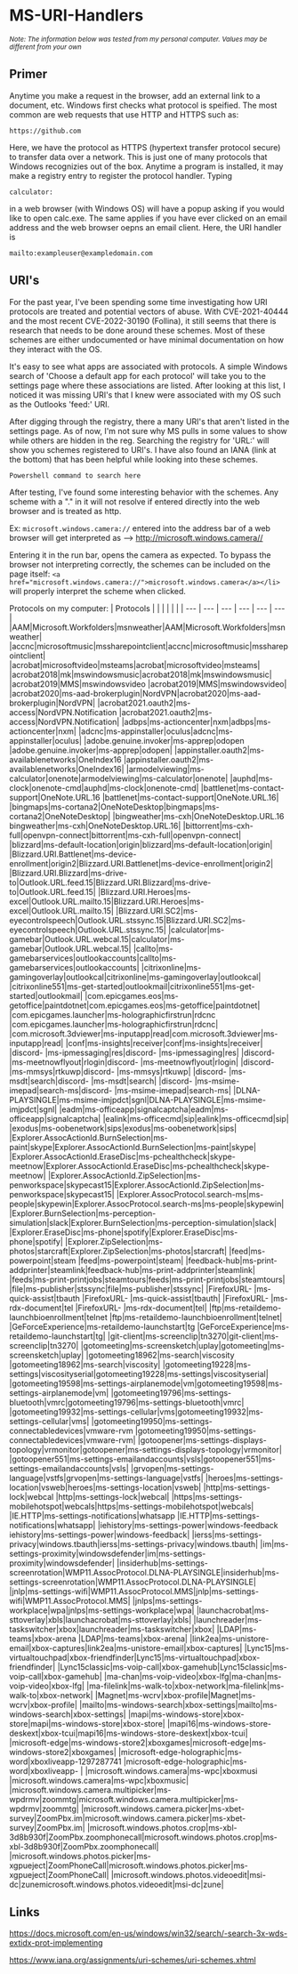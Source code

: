 # MS-URI-Handlers
*<sub>Note: The information below was tested from my personal computer. Values may be different from your own</sub>*

## Primer
Anytime you make a request in the browser, add an external link to a document, etc. Windows first checks what protocol is speified. The most common are web requests that use HTTP and HTTPS such as:
```
https://github.com
```
Here, we have the protocol as HTTPS (hypertext transfer protocol secure) to transfer data over a network. This is just one of many protocols that Windows recognizies out of the box. Anytime a program is installed, it may make a registry entry to register the protocol handler. Typing 
```
calculator:
```
in a web browser (with Windows OS) will have a popup asking if you would like to open calc.exe. The same applies if you have ever clicked on an email address and the web browser oepns an email client. Here, the URI handler is 
```
mailto:exampleuser@exampledomain.com
```


## URI's

For the past year, I've been spending some time investigating how URI protocols are treated and potential vectors of abuse. With CVE-2021-40444 and the most recent CVE-2022-30190 (Follina), it still seems that there is research that needs to be done around these schemes. Most of these schemes are either undocumented or have minimal documentation on how they interact with the OS.

It's easy to see what apps are associated with protocols. A simple Windows search of 'Choose a default app for each protocol' will take you to the settings page where these associations are listed. After looking at this list, I noticed it was missing URI's that I knew were associated with my OS such as the Outlooks 'feed:' URI.

After digging through the registry, there a many URI's that aren't listed in the settings page. As of now, I'm not sure why MS pulls in some values to show while others are hidden in the reg. Searching the registry for 'URL:' will show you schemes registered to URI's. I have also found an IANA (link at the bottom) that has been helpful while looking into these schemes.

```
Powershell command to search here
```

After testing, I've found some interesting behavior with the schemes. Any scheme with a "." in it will not resolve if entered directly into the web browser and is treated as http. 

Ex:
```microsoft.windows.camera://``` entered into the address bar of a web browser will get interpreted as --> http://microsoft.windows.camera//

Entering it in the run bar, opens the camera as expected. To bypass the browser not interpreting correctly, the schemes can be included on the page itself:
```<a href="microsoft.windows.camera://">microsoft.windows.camera</a></li>``` will properly interpret the scheme when clicked.


Protocols on my computer:
| Protocols  |  |  |  |  |  | 
| --- | --- | --- | --- | --- | --- |
|AAM|Microsoft.Workfolders|msnweather|AAM|Microsoft.Workfolders|msnweather|
|accnc|microsoftmusic|mssharepointclient|accnc|microsoftmusic|mssharepointclient|
|acrobat|microsoftvideo|msteams|acrobat|microsoftvideo|msteams|
|acrobat2018|mk|mswindowsmusic|acrobat2018|mk|mswindowsmusic|
|acrobat2019|MMS|mswindowsvideo	|acrobat2019|MMS|mswindowsvideo|
|acrobat2020|ms-aad-brokerplugin|NordVPN|acrobat2020|ms-aad-brokerplugin|NordVPN|
|acrobat2021.oauth2|ms-access|NordVPN.Notification	|acrobat2021.oauth2|ms-access|NordVPN.Notification|
|adbps|ms-actioncenter|nxm|adbps|ms-actioncenter|nxm|
|adcnc|ms-appinstaller|oculus|adcnc|ms-appinstaller|oculus|
|adobe.genuine.invoker|ms-apprep|odopen	|adobe.genuine.invoker|ms-apprep|odopen|
|appinstaller.oauth2|ms-availablenetworks|OneIndex16	|appinstaller.oauth2|ms-availablenetworks|OneIndex16|
|armodelviewing|ms-calculator|onenote|armodelviewing|ms-calculator|onenote|
|auphd|ms-clock|onenote-cmd|auphd|ms-clock|onenote-cmd|
|battlenet|ms-contact-support|OneNote.URL.16	|battlenet|ms-contact-support|OneNote.URL.16|
|bingmaps|ms-cortana2|OneNoteDesktop|bingmaps|ms-cortana2|OneNoteDesktop|
|bingweather|ms-cxh|OneNoteDesktop.URL.16	bingweather|ms-cxh|OneNoteDesktop.URL.16|
|bittorrent|ms-cxh-full|openvpn-connect|bittorrent|ms-cxh-full|openvpn-connect|
|blizzard|ms-default-location|origin|blizzard|ms-default-location|origin|
|Blizzard.URI.Battlenet|ms-device-enrollment|origin2|Blizzard.URI.Battlenet|ms-device-enrollment|origin2|
|Blizzard.URI.Blizzard|ms-drive-to|Outlook.URL.feed.15|Blizzard.URI.Blizzard|ms-drive-to|Outlook.URL.feed.15|
|Blizzard.URI.Heroes|ms-excel|Outlook.URL.mailto.15|Blizzard.URI.Heroes|ms-excel|Outlook.URL.mailto.15|
|Blizzard.URI.SC2|ms-eyecontrolspeech|Outlook.URL.stssync.15|Blizzard.URI.SC2|ms-eyecontrolspeech|Outlook.URL.stssync.15|
|calculator|ms-gamebar|Outlook.URL.webcal.15|calculator|ms-gamebar|Outlook.URL.webcal.15|
|callto|ms-gamebarservices|outlookaccounts|callto|ms-gamebarservices|outlookaccounts|
|citrixonline|ms-gamingoverlay|outlookcal|citrixonline|ms-gamingoverlay|outlookcal|
|citrixonline551|ms-get-started|outlookmail|citrixonline551|ms-get-started|outlookmail|
|com.epicgames.eos|ms-getoffice|paintdotnet|com.epicgames.eos|ms-getoffice|paintdotnet|
|com.epicgames.launcher|ms-holographicfirstrun|rdcnc	|com.epicgames.launcher|ms-holographicfirstrun|rdcnc|
|com.microsoft.3dviewer|ms-inputapp|read|com.microsoft.3dviewer|ms-inputapp|read|
|conf|ms-insights|receiver|conf|ms-insights|receiver|
|discord-<unique ID> |ms-ipmessaging|res|discord-<unique ID> |ms-ipmessaging|res|
|discord-<unique ID> |ms-meetnowflyout|rlogin|discord-<unique ID> |ms-meetnowflyout|rlogin|
|discord-<unique ID> |ms-mmsys|rtkuwp|discord-<unique ID> |ms-mmsys|rtkuwp|
|discord-<unique ID> |ms-msdt|search|discord-<unique ID> |ms-msdt|search|
|discord-<unique ID> |ms-msime-imepad|search-ms|discord-<unique ID> |ms-msime-imepad|search-ms|
|DLNA-PLAYSINGLE|ms-msime-imjpdct|sgnl|DLNA-PLAYSINGLE|ms-msime-imjpdct|sgnl|
|eadm|ms-officeapp|signalcaptcha|eadm|ms-officeapp|signalcaptcha|
|ealink|ms-officecmd|sip|ealink|ms-officecmd|sip|
|exodus|ms-oobenetwork|sips|exodus|ms-oobenetwork|sips|
|Explorer.AssocActionId.BurnSelection|ms-paint|skype|Explorer.AssocActionId.BurnSelection|ms-paint|skype|
|Explorer.AssocActionId.EraseDisc|ms-pchealthcheck|skype-meetnow|Explorer.AssocActionId.EraseDisc|ms-pchealthcheck|skype-meetnow|
|Explorer.AssocActionId.ZipSelection|ms-penworkspace|skypecast15|Explorer.AssocActionId.ZipSelection|ms-penworkspace|skypecast15|
|Explorer.AssocProtocol.search-ms|ms-people|skypewin|Explorer.AssocProtocol.search-ms|ms-people|skypewin|
|Explorer.BurnSelection|ms-perception-simulation|slack|Explorer.BurnSelection|ms-perception-simulation|slack|
|Explorer.EraseDisc|ms-phone|spotify|Explorer.EraseDisc|ms-phone|spotify|
|Explorer.ZipSelection|ms-photos|starcraft|Explorer.ZipSelection|ms-photos|starcraft|
|feed|ms-powerpoint|steam	|feed|ms-powerpoint|steam|
|feedback-hub|ms-print-addprinter|steamlink|feedback-hub|ms-print-addprinter|steamlink|
|feeds|ms-print-printjobs|steamtours|feeds|ms-print-printjobs|steamtours|
|file|ms-publisher|stssync|file|ms-publisher|stssync|
|FirefoxURL-<unique ID> |ms-quick-assist|tbauth	|FirefoxURL-<unique ID> |ms-quick-assist|tbauth|
|FirefoxURL-<unique ID> |ms-rdx-document|tel	|FirefoxURL-<unique ID> |ms-rdx-document|tel|
|ftp|ms-retaildemo-launchbioenrollment|telnet	|ftp|ms-retaildemo-launchbioenrollment|telnet|
|GeForceExperience|ms-retaildemo-launchstart|tg	|GeForceExperience|ms-retaildemo-launchstart|tg|
|git-client|ms-screenclip|tn3270|git-client|ms-screenclip|tn3270|
|gotomeeting|ms-screensketch|uplay|gotomeeting|ms-screensketch|uplay|
|gotomeeting18962|ms-search|viscosity	|gotomeeting18962|ms-search|viscosity|
|gotomeeting19228|ms-settings|viscosityserial|gotomeeting19228|ms-settings|viscosityserial|
|gotomeeting19598|ms-settings-airplanemode|vm|gotomeeting19598|ms-settings-airplanemode|vm|
|gotomeeting19796|ms-settings-bluetooth|vmrc|gotomeeting19796|ms-settings-bluetooth|vmrc|
|gotomeeting19932|ms-settings-cellular|vms|gotomeeting19932|ms-settings-cellular|vms|
|gotomeeting19950|ms-settings-connectabledevices|vmware-rvm	|gotomeeting19950|ms-settings-connectabledevices|vmware-rvm|
|gotoopener|ms-settings-displays-topology|vrmonitor|gotoopener|ms-settings-displays-topology|vrmonitor|
|gotoopener551|ms-settings-emailandaccounts|vsls|gotoopener551|ms-settings-emailandaccounts|vsls|
|grvopen|ms-settings-language|vstfs|grvopen|ms-settings-language|vstfs|
|heroes|ms-settings-location|vsweb|heroes|ms-settings-location|vsweb|
|http|ms-settings-lock|webcal	|http|ms-settings-lock|webcal|
|https|ms-settings-mobilehotspot|webcals|https|ms-settings-mobilehotspot|webcals|
|IE.HTTP|ms-settings-notifications|whatsapp	|IE.HTTP|ms-settings-notifications|whatsapp|
|iehistory|ms-settings-power|windows-feedback	iehistory|ms-settings-power|windows-feedback|
|ierss|ms-settings-privacy|windows.tbauth|ierss|ms-settings-privacy|windows.tbauth|
|im|ms-settings-proximity|windowsdefender|im|ms-settings-proximity|windowsdefender|
|insiderhub|ms-settings-screenrotation|WMP11.AssocProtocol.DLNA-PLAYSINGLE|insiderhub|ms-settings-screenrotation|WMP11.AssocProtocol.DLNA-PLAYSINGLE|
|jnlp|ms-settings-wifi|WMP11.AssocProtocol.MMS|jnlp|ms-settings-wifi|WMP11.AssocProtocol.MMS|
|jnlps|ms-settings-workplace|wpa|jnlps|ms-settings-workplace|wpa|
|launchacrobat|ms-sttoverlay|xbls|launchacrobat|ms-sttoverlay|xbls|
|launchreader|ms-taskswitcher|xbox|launchreader|ms-taskswitcher|xbox|
|LDAP|ms-teams|xbox-arena	|LDAP|ms-teams|xbox-arena|
|link2ea|ms-unistore-email|xbox-captures|link2ea|ms-unistore-email|xbox-captures|
|Lync15|ms-virtualtouchpad|xbox-friendfinder|Lync15|ms-virtualtouchpad|xbox-friendfinder|
|Lync15classic|ms-voip-call|xbox-gamehub|Lync15classic|ms-voip-call|xbox-gamehub|
|ma-chan|ms-voip-video|xbox-lfg|ma-chan|ms-voip-video|xbox-lfg|
|ma-filelink|ms-walk-to|xbox-network|ma-filelink|ms-walk-to|xbox-network|
|Magnet|ms-wcrv|xbox-profile|Magnet|ms-wcrv|xbox-profile|
|mailto|ms-windows-search|xbox-settings|mailto|ms-windows-search|xbox-settings|
|mapi|ms-windows-store|xbox-store|mapi|ms-windows-store|xbox-store|
|mapi16|ms-windows-store-deskext|xbox-tcui|mapi16|ms-windows-store-deskext|xbox-tcui|
|microsoft-edge|ms-windows-store2|xboxgames|microsoft-edge|ms-windows-store2|xboxgames|
|microsoft-edge-holographic|ms-word|xboxliveapp-1297287741	|microsoft-edge-holographic|ms-word|xboxliveapp-<unique ID> |
|microsoft.windows.camera|ms-wpc|xboxmusi	|microsoft.windows.camera|ms-wpc|xboxmusic|
|microsoft.windows.camera.multipicker|ms-wpdrmv|zoommtg|microsoft.windows.camera.multipicker|ms-wpdrmv|zoommtg|
|microsoft.windows.camera.picker|ms-xbet-survey|ZoomPbx.im|microsoft.windows.camera.picker|ms-xbet-survey|ZoomPbx.im|
|microsoft.windows.photos.crop|ms-xbl-3d8b930f|ZoomPbx.zoomphonecall|microsoft.windows.photos.crop|ms-xbl-3d8b930f|ZoomPbx.zoomphonecall|
|microsoft.windows.photos.picker|ms-xgpueject|ZoomPhoneCall|microsoft.windows.photos.picker|ms-xgpueject|ZoomPhoneCall|
|microsoft.windows.photos.videoedit|msi-dc|zunemicrosoft.windows.photos.videoedit|msi-dc|zune|



## Links
  
https://docs.microsoft.com/en-us/windows/win32/search/-search-3x-wds-extidx-prot-implementing
  
https://www.iana.org/assignments/uri-schemes/uri-schemes.xhtml
